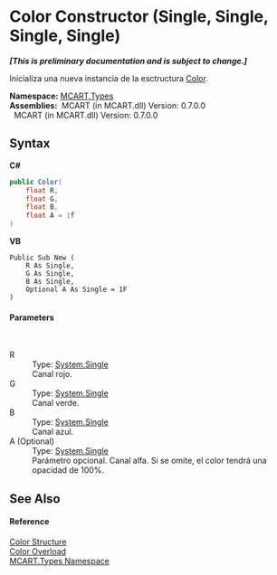 # Color Constructor (Single, Single, Single, Single)
 _**\[This is preliminary documentation and is subject to change.\]**_

Inicializa una nueva instancia de la esctructura <a href="b2f59482-b5b7-a7aa-b3e0-1a7c0ef43382">Color</a>.

**Namespace:**&nbsp;<a href="c5168ca1-3831-8d0b-91b8-6ec8e54f9c51">MCART.Types</a><br />**Assemblies:**&nbsp;&nbsp;MCART (in MCART.dll) Version: 0.7.0.0<br />&nbsp;&nbsp;MCART (in MCART.dll) Version: 0.7.0.0<br />

## Syntax

**C#**<br />
``` C#
public Color(
	float R,
	float G,
	float B,
	float A = 1f
)
```

**VB**<br />
``` VB
Public Sub New ( 
	R As Single,
	G As Single,
	B As Single,
	Optional A As Single = 1F
)
```


#### Parameters
&nbsp;<dl><dt>R</dt><dd>Type: <a href="http://msdn2.microsoft.com/es-es/library/3www918f" target="_blank">System.Single</a><br />Canal rojo.</dd><dt>G</dt><dd>Type: <a href="http://msdn2.microsoft.com/es-es/library/3www918f" target="_blank">System.Single</a><br />Canal verde.</dd><dt>B</dt><dd>Type: <a href="http://msdn2.microsoft.com/es-es/library/3www918f" target="_blank">System.Single</a><br />Canal azul.</dd><dt>A (Optional)</dt><dd>Type: <a href="http://msdn2.microsoft.com/es-es/library/3www918f" target="_blank">System.Single</a><br />Parámetro opcional. Canal alfa. Si se omite, el color tendrá una opacidad de 100%.</dd></dl>

## See Also


#### Reference
<a href="b2f59482-b5b7-a7aa-b3e0-1a7c0ef43382">Color Structure</a><br /><a href="a5bfb1d4-8b60-0eb1-be98-c73ea08c4129">Color Overload</a><br /><a href="c5168ca1-3831-8d0b-91b8-6ec8e54f9c51">MCART.Types Namespace</a><br />